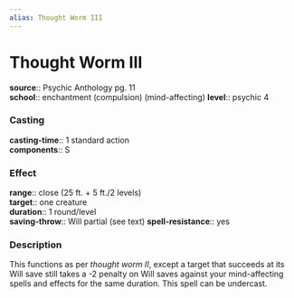 ```yaml
---
alias: Thought Worm III
---
```


# Thought Worm III 

**source**:: Psychic Anthology pg. 11  
**school**:: enchantment (compulsion) (mind-affecting)
**level**:: psychic 4

### Casting 

**casting-time**:: 1 standard action  
**components**:: S

### Effect 

**range**:: close (25 ft. + 5 ft./2 levels)  
**target**:: one creature  
**duration**:: 1 round/level  
**saving-throw**:: Will partial (see text)
**spell-resistance**:: yes

### Description 

This functions as per *thought worm II*, except a target that succeeds at its Will save still takes a -2 penalty on Will saves against your mind-affecting spells and effects for the same duration. This spell can be undercast.
